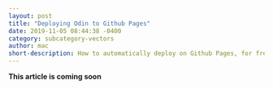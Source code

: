 ```yaml
---
layout: post
title: "Deploying Odin to Github Pages"
date: 2019-11-05 08:44:38 -0400
category: subcategory-vectors
author: mac
short-description: How to automatically deploy on Github Pages, for free!
---
```


**This article is coming soon**


